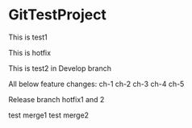 # GitTestProject

This is test1

This is hotfix

This is test2 in Develop branch

All below feature changes:
ch-1
ch-2
ch-3
ch-4
ch-5

Release branch hotfix1 and 2

test merge1
test merge2
